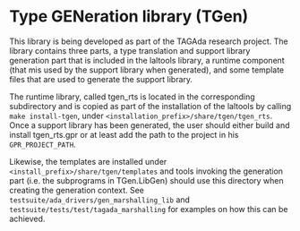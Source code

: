 # Type GENeration library (TGen)

This library is being developed as part of the TAGAda research project.
The library contains three parts, a type translation and support library
generation part that is included in the laltools library, a runtime
component (that mis used by the support library when generated), and some
template files that are used to generate the support library.

The runtime library, called tgen_rts is located in the corresponding subdirectory
and is copied as part of the installation of the laltools by calling
`make install-tgen`, under `<installation_prefix>/share/tgen/tgen_rts`.
Once a support library has been generated, the user should either build and
install tgen_rts.gpr or at least add the path to the project in his
`GPR_PROJECT_PATH`.

Likewise, the templates are installed under `<install_prefix>/share/tgen/templates`
and tools invoking the generation part (i.e. the subprograms in TGen.LibGen) should
use this directory when creating the generation context. See
`testsuite/ada_drivers/gen_marshalling_lib` and `testsuite/tests/test/tagada_marshalling`
for examples on how this can be achieved.